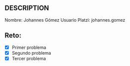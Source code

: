 ## DESCRIPTION

Nombre: Johannes Gómez
Usuario Platzi: johannes.gomez

## Reto:

- [X] Primer problema
- [X] Segundo problema
- [X] Tercer problema
